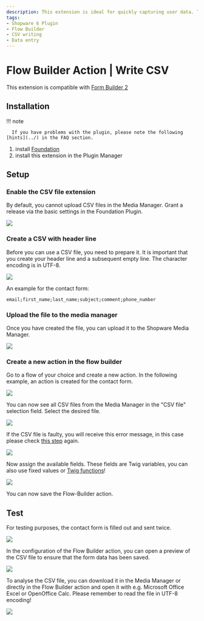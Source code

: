 ```yaml
---
description: This extension is ideal for quickly capturing user data. The data sent from your flow builder or form in a CSV file. Can be used with Form Builder 2.
tags:
- Shopware 6 Plugin
- Flow Builder
- CSV writing
- Data entry
---
```


# Flow Builder Action | Write CSV

This extension is compatible with [Form Builder 2](../MoorlForms/index.md)

## Installation

!!! note

      If you have problems with the plugin, please note the following [hints](../) in the FAQ section.

1. install [Foundation](../MoorlFoundation/index.md)
2. install this extension in the Plugin Manager

## Setup

### Enable the CSV file extension

By default, you cannot upload CSV files in the Media Manager. Grant a release via the basic settings in the Foundation Plugin.

![](images/allow-upload-csv.jpg)

### Create a CSV with header line

Before you can use a CSV file, you need to prepare it. It is important that you create your header line and a subsequent empty line. The character encoding is in UTF-8.

![](images/csv-example.jpg)

An example for the contact form:

```text
email;first_name;last_name;subject;comment;phone_number

```

### Upload the file to the media manager

Once you have created the file, you can upload it to the Shopware Media Manager.

![](images/upload-csv-to-media-manager.jpg)

### Create a new action in the flow builder

Go to a flow of your choice and create a new action. In the following example, an action is created for the contact form.

![](images/add-action-in-flow-builder.jpg)

You can now see all CSV files from the Media Manager in the "CSV file" selection field. Select the desired file.

![](images/flow-builder-empty-configuration.jpg)

If the CSV file is faulty, you will receive this error message, in this case please check [this step](#create-a-csv-with-header) again.

![](images/flow-builer-error.jpg)

Now assign the available fields. These fields are Twig variables, you can also use fixed values or [Twig functions](https://twig.symfony.com/doc/3.x/functions/index.html)!

![](images/flow-builder-full-configuration.jpg)

You can now save the Flow-Builder action.

## Test

For testing purposes, the contact form is filled out and sent twice.

![](images/csv-contact-form-test.jpg)

In the configuration of the Flow Builder action, you can open a preview of the CSV file to ensure that the form data has been saved.

![](images/show-preview-of-csv-file.jpg)

To analyse the CSV file, you can download it in the Media Manager or directly in the Flow Builder action and open it with e.g. Microsoft Office Excel or OpenOffice Calc. Please remember to read the file in UTF-8 encoding!

![](images/show-downloaded-csv-in-office.jpg)